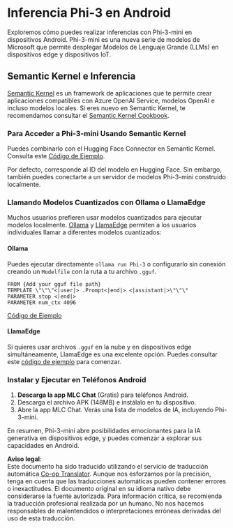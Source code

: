 <!--
CO_OP_TRANSLATOR_METADATA:
{
  "original_hash": "9481b07dda8f9715a5d1ff43fb27568b",
  "translation_date": "2025-05-07T10:44:02+00:00",
  "source_file": "md/01.Introduction/03/Android_Inference.md",
  "language_code": "es"
}
-->
# **Inferencia Phi-3 en Android**

Exploremos cómo puedes realizar inferencias con Phi-3-mini en dispositivos Android. Phi-3-mini es una nueva serie de modelos de Microsoft que permite desplegar Modelos de Lenguaje Grande (LLMs) en dispositivos edge y dispositivos IoT.

## Semantic Kernel e Inferencia

[Semantic Kernel](https://github.com/microsoft/semantic-kernel) es un framework de aplicaciones que te permite crear aplicaciones compatibles con Azure OpenAI Service, modelos OpenAI e incluso modelos locales. Si eres nuevo en Semantic Kernel, te recomendamos consultar el [Semantic Kernel Cookbook](https://github.com/microsoft/SemanticKernelCookBook?WT.mc_id=aiml-138114-kinfeylo).

### Para Acceder a Phi-3-mini Usando Semantic Kernel

Puedes combinarlo con el Hugging Face Connector en Semantic Kernel. Consulta este [Código de Ejemplo](https://github.com/Azure-Samples/Phi-3MiniSamples/tree/main/semantickernel?WT.mc_id=aiml-138114-kinfeylo).

Por defecto, corresponde al ID del modelo en Hugging Face. Sin embargo, también puedes conectarte a un servidor de modelos Phi-3-mini construido localmente.

### Llamando Modelos Cuantizados con Ollama o LlamaEdge

Muchos usuarios prefieren usar modelos cuantizados para ejecutar modelos localmente. [Ollama](https://ollama.com/) y [LlamaEdge](https://llamaedge.com) permiten a los usuarios individuales llamar a diferentes modelos cuantizados:

#### Ollama

Puedes ejecutar directamente `ollama run Phi-3` o configurarlo sin conexión creando un `Modelfile` con la ruta a tu archivo `.gguf`.

```gguf
FROM {Add your gguf file path}
TEMPLATE \"\"\"<|user|> .Prompt<|end|> <|assistant|>\"\"\"
PARAMETER stop <|end|>
PARAMETER num_ctx 4096
```

[Código de Ejemplo](https://github.com/Azure-Samples/Phi-3MiniSamples/tree/main/ollama?WT.mc_id=aiml-138114-kinfeylo)

#### LlamaEdge

Si quieres usar archivos `.gguf` en la nube y en dispositivos edge simultáneamente, LlamaEdge es una excelente opción. Puedes consultar este [código de ejemplo](https://github.com/Azure-Samples/Phi-3MiniSamples/tree/main/wasm?WT.mc_id=aiml-138114-kinfeylo) para comenzar.

### Instalar y Ejecutar en Teléfonos Android

1. **Descarga la app MLC Chat** (Gratis) para teléfonos Android.  
2. Descarga el archivo APK (148MB) e instálalo en tu dispositivo.  
3. Abre la app MLC Chat. Verás una lista de modelos de IA, incluyendo Phi-3-mini.

En resumen, Phi-3-mini abre posibilidades emocionantes para la IA generativa en dispositivos edge, y puedes comenzar a explorar sus capacidades en Android.

**Aviso legal**:  
Este documento ha sido traducido utilizando el servicio de traducción automática [Co-op Translator](https://github.com/Azure/co-op-translator). Aunque nos esforzamos por la precisión, tenga en cuenta que las traducciones automáticas pueden contener errores o inexactitudes. El documento original en su idioma nativo debe considerarse la fuente autorizada. Para información crítica, se recomienda la traducción profesional realizada por un humano. No nos hacemos responsables de malentendidos o interpretaciones erróneas derivadas del uso de esta traducción.